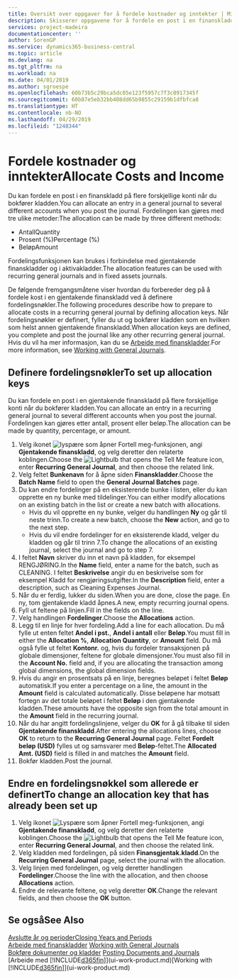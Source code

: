 ```yaml
---
title: Oversikt over oppgaver for å fordele kostnader og inntekter | Microsoft-dokumentasjon
description: Skisserer oppgavene for å fordele en post i en finanskladd på flere forskjellige konti når du bokfører kladden.
services: project-madeira
documentationcenter: ''
author: SorenGP
ms.service: dynamics365-business-central
ms.topic: article
ms.devlang: na
ms.tgt_pltfrm: na
ms.workload: na
ms.date: 04/01/2019
ms.author: sgroespe
ms.openlocfilehash: 60b73b5c29bca5dc85e123f5957c7f3c0917345f
ms.sourcegitcommit: 60b87e5eb32bb408dd65b9855c29159b1dfbfca8
ms.translationtype: HT
ms.contentlocale: nb-NO
ms.lasthandoff: 04/29/2019
ms.locfileid: "1248344"
---
```

# <a name="allocate-costs-and-income"></a><span data-ttu-id="bb73b-103">Fordele kostnader og inntekter</span><span class="sxs-lookup"><span data-stu-id="bb73b-103">Allocate Costs and Income</span></span>
<span data-ttu-id="bb73b-104">Du kan fordele en post i en finanskladd på flere forskjellige konti når du bokfører kladden.</span><span class="sxs-lookup"><span data-stu-id="bb73b-104">You can allocate an entry in a general journal to several different accounts when you post the journal.</span></span> <span data-ttu-id="bb73b-105">Fordelingen kan gjøres med tre ulike metoder:</span><span class="sxs-lookup"><span data-stu-id="bb73b-105">The allocation can be made by three different methods:</span></span>

* <span data-ttu-id="bb73b-106">Antall</span><span class="sxs-lookup"><span data-stu-id="bb73b-106">Quantity</span></span>
* <span data-ttu-id="bb73b-107">Prosent (%)</span><span class="sxs-lookup"><span data-stu-id="bb73b-107">Percentage (%)</span></span>
* <span data-ttu-id="bb73b-108">Beløp</span><span class="sxs-lookup"><span data-stu-id="bb73b-108">Amount</span></span>

<span data-ttu-id="bb73b-109">Fordelingsfunksjonen kan brukes i forbindelse med gjentakende finanskladder og i aktivakladder.</span><span class="sxs-lookup"><span data-stu-id="bb73b-109">The allocation features can be used with recurring general journals and in fixed assets journals.</span></span>
<!--You can also distribute the cost or revenue of a line to an intercompany partner when you post a sales or purchase document. When you post the document, a line will be posted in your general journal, and a corresponding line will be created in the intercompany outbox.-->

<span data-ttu-id="bb73b-110">De følgende fremgangsmåtene viser hvordan du forbereder deg på å fordele kost i en gjentakende finanskladd ved å definere fordelingsnøkler.</span><span class="sxs-lookup"><span data-stu-id="bb73b-110">The following procedures describe how to prepare to allocate costs in a recurring general journal by defining allocation keys.</span></span> <span data-ttu-id="bb73b-111">Når fordelingsnøkler er definert, fyller du ut og bokfører kladden som en hvilken som helst annen gjentakende finanskladd.</span><span class="sxs-lookup"><span data-stu-id="bb73b-111">When allocation keys are defined, you complete and post the journal like any other recurring general journal.</span></span> <span data-ttu-id="bb73b-112">Hvis du vil ha mer informasjon, kan du se [Arbeide med finanskladder](ui-work-general-journals.md).</span><span class="sxs-lookup"><span data-stu-id="bb73b-112">For more information, see [Working with General Journals](ui-work-general-journals.md).</span></span>

## <a name="to-set-up-allocation-keys"></a><span data-ttu-id="bb73b-113">Definere fordelingsnøkler</span><span class="sxs-lookup"><span data-stu-id="bb73b-113">To set up allocation keys</span></span>
<span data-ttu-id="bb73b-114">Du kan fordele en post i en gjentakende finanskladd på flere forskjellige konti når du bokfører kladden.</span><span class="sxs-lookup"><span data-stu-id="bb73b-114">You can allocate an entry in a recurring general journal to several different accounts when you post the journal.</span></span> <span data-ttu-id="bb73b-115">Fordelingen kan gjøres etter antall, prosent eller beløp.</span><span class="sxs-lookup"><span data-stu-id="bb73b-115">The allocation can be made by quantity, percentage, or amount.</span></span>
1. <span data-ttu-id="bb73b-116">Velg ikonet ![lyspære som åpner Fortell meg-funksjonen](media/ui-search/search_small.png "Fortell hva du vil gjøre"), angi **Gjentakende finanskladd**, og velg deretter den relaterte koblingen.</span><span class="sxs-lookup"><span data-stu-id="bb73b-116">Choose the ![Lightbulb that opens the Tell Me feature](media/ui-search/search_small.png "Tell me what you want to do") icon, enter **Recurring General Journal**, and then choose the related link.</span></span>
2. <span data-ttu-id="bb73b-117">Velg feltet **Bunkenavn** for å åpne siden **Finanskladder**.</span><span class="sxs-lookup"><span data-stu-id="bb73b-117">Choose the **Batch Name** field to open the **General Journal Batches** page.</span></span>
3. <span data-ttu-id="bb73b-118">Du kan endre fordelinger på en eksisterende bunke i listen, eller du kan opprette en ny bunke med tildelinger.</span><span class="sxs-lookup"><span data-stu-id="bb73b-118">You can either modify allocations on an existing batch in the list or create a new batch with allocations.</span></span>
   * <span data-ttu-id="bb73b-119">Hvis du vil opprette en ny bunke, velger du handlingen **Ny** og går til neste trinn.</span><span class="sxs-lookup"><span data-stu-id="bb73b-119">To create a new batch, choose the **New** action, and go to the next step.</span></span>
   * <span data-ttu-id="bb73b-120">Hvis du vil endre fordelinger for en eksisterende kladd, velger du kladden og går til trinn 7.</span><span class="sxs-lookup"><span data-stu-id="bb73b-120">To change the allocations of an existing journal, select the journal and go to step 7.</span></span>    
4. <span data-ttu-id="bb73b-121">I feltet **Navn** skriver du inn et navn på kladden, for eksempel RENGJØRING.</span><span class="sxs-lookup"><span data-stu-id="bb73b-121">In the **Name** field, enter a name for the batch, such as CLEANING.</span></span> <span data-ttu-id="bb73b-122">I feltet **Beskrivelse** angir du en beskrivelse som for eksempel Kladd for rengjøringsutgifter.</span><span class="sxs-lookup"><span data-stu-id="bb73b-122">In the **Description** field, enter a description, such as Cleaning Expenses Journal.</span></span>
5. <span data-ttu-id="bb73b-123">Når du er ferdig, lukker du siden.</span><span class="sxs-lookup"><span data-stu-id="bb73b-123">When you are done, close the page.</span></span> <span data-ttu-id="bb73b-124">En ny, tom gjentakende kladd åpnes.</span><span class="sxs-lookup"><span data-stu-id="bb73b-124">A new, empty recurring journal opens.</span></span>
6. <span data-ttu-id="bb73b-125">Fyll ut feltene på linjen.</span><span class="sxs-lookup"><span data-stu-id="bb73b-125">Fill in the fields on the line.</span></span>
7. <span data-ttu-id="bb73b-126">Velg handlingen **Fordelinger**.</span><span class="sxs-lookup"><span data-stu-id="bb73b-126">Choose the **Allocations** action.</span></span>
8. <span data-ttu-id="bb73b-127">Legg til en linje for hver fordeling.</span><span class="sxs-lookup"><span data-stu-id="bb73b-127">Add a line for each allocation.</span></span> <span data-ttu-id="bb73b-128">Du må fylle ut enten feltet **Andel i pst.**, **Andel i antall** eller **Beløp**.</span><span class="sxs-lookup"><span data-stu-id="bb73b-128">You must fill in either the **Allocation %**, **Allocation Quantity**, or **Amount** field.</span></span> <span data-ttu-id="bb73b-129">Du må også fylle ut feltet **Kontonr.** og, hvis du fordeler transaksjonen på globale dimensjoner, feltene for globale dimensjoner.</span><span class="sxs-lookup"><span data-stu-id="bb73b-129">You must also fill in the **Account No.** field and, if you are allocating the transaction among global dimensions, the global dimension fields.</span></span>
9. <span data-ttu-id="bb73b-130">Hvis du angir en prosentsats på en linje, beregnes beløpet i feltet **Beløp** automatisk.</span><span class="sxs-lookup"><span data-stu-id="bb73b-130">If you enter a percentage on a line, the amount in the **Amount** field is calculated automatically.</span></span> <span data-ttu-id="bb73b-131">Disse beløpene har motsatt fortegn av det totale beløpet i feltet **Beløp** i den gjentakende kladden.</span><span class="sxs-lookup"><span data-stu-id="bb73b-131">These amounts have the opposite sign from the total amount in the **Amount** field in the recurring journal.</span></span>
10. <span data-ttu-id="bb73b-132">Når du har angitt fordelingslinjene, velger du **OK** for å gå tilbake til siden **Gjentakende finanskladd**.</span><span class="sxs-lookup"><span data-stu-id="bb73b-132">After entering the allocations lines, choose **OK** to return to the **Recurring General Journal** page.</span></span> <span data-ttu-id="bb73b-133">Feltet **Fordelt beløp (USD)** fylles ut og samsvarer med **Beløp**-feltet.</span><span class="sxs-lookup"><span data-stu-id="bb73b-133">The **Allocated Amt. (USD)** field is filled in and matches the **Amount** field.</span></span>
11. <span data-ttu-id="bb73b-134">Bokfør kladden.</span><span class="sxs-lookup"><span data-stu-id="bb73b-134">Post the journal.</span></span>

## <a name="to-change-an-allocation-key-that-has-already-been-set-up"></a><span data-ttu-id="bb73b-135">Endre en fordelingsnøkkel som allerede er definert</span><span class="sxs-lookup"><span data-stu-id="bb73b-135">To change an allocation key that has already been set up</span></span>
1. <span data-ttu-id="bb73b-136">Velg ikonet ![Lyspære som åpner Fortell meg-funksjonen](media/ui-search/search_small.png "Fortell hva du vil gjøre"), angi **Gjentakende finanskladd**, og velg deretter den relaterte koblingen.</span><span class="sxs-lookup"><span data-stu-id="bb73b-136">Choose the ![Lightbulb that opens the Tell Me feature](media/ui-search/search_small.png "Tell me what you want to do") icon, enter **Recurring General Journal**, and then choose the related link.</span></span>
2. <span data-ttu-id="bb73b-137">Velg kladden med fordelingen, på siden **Finansgjentak.kladd**.</span><span class="sxs-lookup"><span data-stu-id="bb73b-137">On the **Recurring General Journal** page, select the journal with the allocation.</span></span>
3. <span data-ttu-id="bb73b-138">Velg linjen med fordelingen, og velg deretter handlingen **Fordelinger**.</span><span class="sxs-lookup"><span data-stu-id="bb73b-138">Choose the line with the allocation, and then choose **Allocations** action.</span></span>
4. <span data-ttu-id="bb73b-139">Endre de relevante feltene, og velg deretter **OK**.</span><span class="sxs-lookup"><span data-stu-id="bb73b-139">Change the relevant fields, and then choose the **OK** button.</span></span>

## <a name="see-also"></a><span data-ttu-id="bb73b-140">Se også</span><span class="sxs-lookup"><span data-stu-id="bb73b-140">See Also</span></span>
[<span data-ttu-id="bb73b-141">Avslutte år og perioder</span><span class="sxs-lookup"><span data-stu-id="bb73b-141">Closing Years and Periods</span></span>](year-close-years-periods.md)  
<span data-ttu-id="bb73b-142">[Arbeide med finanskladder](ui-work-general-journals.md)  </span><span class="sxs-lookup"><span data-stu-id="bb73b-142">[Working with General Journals](ui-work-general-journals.md)  </span></span>  
<span data-ttu-id="bb73b-143">[Bokføre dokumenter og kladder](ui-post-documents-journals.md)  </span><span class="sxs-lookup"><span data-stu-id="bb73b-143">[Posting Documents and Journals](ui-post-documents-journals.md)  </span></span>  
<span data-ttu-id="bb73b-144">[Arbeide med [!INCLUDE[d365fin](includes/d365fin_md.md)]](ui-work-product.md)</span><span class="sxs-lookup"><span data-stu-id="bb73b-144">[Working with [!INCLUDE[d365fin](includes/d365fin_md.md)]](ui-work-product.md)</span></span>
